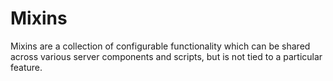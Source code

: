 # Mixins

Mixins are a collection of configurable functionality which can be shared across various server components and scripts, but is not tied to a particular feature.